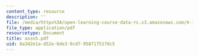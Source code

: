 ```yaml
---
content_type: resource
description: ''
file: /media/https%3A/open-learning-course-data-rc.s3.amazonaws.com/4-131-architectural-design-level-ii-material-essence-the-glass-house-fall-2003/8a342e1ad52e6de39cd7958717517dc5_assn5.pdf
file_type: application/pdf
resourcetype: Document
title: assn5.pdf
uid: 8a342e1a-d52e-6de3-9cd7-958717517dc5
---
```

